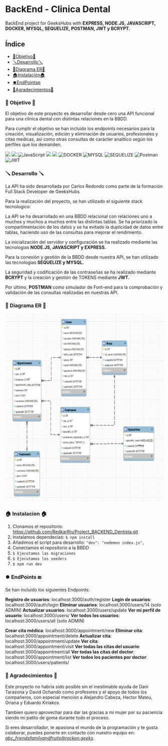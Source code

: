 # BackEnd - Clinica Dental
BackEnd project for GeeksHubs with **EXPRESS, NODE.JS, JAVASCRIPT, DOCKER, MYSQL, SEQUELIZE, POSTMAN, JWT y BCRYPT.**


## Índice

- [🎯Objetivo🎯](#objetivo)
- [🪛Desarrollo🪛](#desarrollo)
- [📍Diagrama ER📍](#diagrama-er)
- [🏠Instalación🏠](#instalacion)
- [⏺️EndPoints🔚](#endpoints)
- [👏Agradecimientos👏](#agradecimientos)


### 🎯 Objetivo 🎯

El objetivo de este proyecto es desarrollar desde cero una API funcional para una clinica dental con distintas relaciones en la BBDD. 

Para cumplir el objetivo se han incluido los endpoints necesarios para la creación, visualización, edición y eliminación de usuarios, profesionales y citas medicas, así como otras consultas de carácter analítico según los perfiles que los demanden.



<img src="https://camo.githubusercontent.com/8286a45a106e1a3c07489f83a38159981d888518a740b59c807ffc1b7b1e2f7b/68747470733a2f2f696d672e736869656c64732e696f2f62616467652f657870726573732e6a732d2532333430346435392e7376673f7374796c653d666f722d7468652d6261646765266c6f676f3d65787072657373266c6f676f436f6c6f723d253233363144414642" data-canonical-src="https://img.shields.io/badge/express.js-%23404d59.svg?style=for-the-badge&amp;logo=express&amp;logoColor=%2361DAFB" style="max-width: 100%;"> <img src="https://camo.githubusercontent.com/a101467fe68ef07bba498b3e4a62a62e861ef0fe93302a1076b01ae7893af544/68747470733a2f2f696d672e736869656c64732e696f2f62616467652f6e6f64652e6a732d3032364530303f7374796c653d666f722d7468652d6261646765266c6f676f3d6e6f64652e6a73266c6f676f436f6c6f723d7768697465" data-canonical-src="https://img.shields.io/badge/node.js-026E00?style=for-the-badge&amp;logo=node.js&amp;logoColor=white" style="max-width: 100%;"> <img src="https://camo.githubusercontent.com/aeddc848275a1ffce386dc81c04541654ca07b2c43bbb8ad251085c962672aea/68747470733a2f2f696d672e736869656c64732e696f2f62616467652f6a6176617363726970742d2532333332333333302e7376673f7374796c653d666f722d7468652d6261646765266c6f676f3d6a617661736372697074266c6f676f436f6c6f723d253233463744463145" alt="JavaScript" data-canonical-src="https://img.shields.io/badge/javascript-%23323330.svg?style=for-the-badge&amp;logo=javascript&amp;logoColor=%23F7DF1E" style="max-width: 100%;"> <img src="https://user-images.githubusercontent.com/121863208/227808612-8d3f0fee-99d9-45d8-8274-6584c9ac0b38.svg" style="max-width: 100%;"> <img src="https://user-images.githubusercontent.com/121863208/227808620-cd6e5d5c-dd63-4a9d-b19d-0983807cae95.svg" style="max-width: 100%;"> <img src="https://camo.githubusercontent.com/b184cf7adbab9f5464e80c0f5dd32c85393f6248499a57d743e619f4214391c4/68747470733a2f2f696d672e736869656c64732e696f2f62616467652f646f636b65722d3234393645443f7374796c653d666f722d7468652d6261646765266c6f676f3d646f636b6572266c6f676f436f6c6f723d7768697465" alt="DOCKER" data-canonical-src="https://img.shields.io/badge/docker-2496ED?style=for-the-badge&amp;logo=docker&amp;logoColor=white" style="max-width: 100%;"> <img src="https://camo.githubusercontent.com/902ef9f04d190cba77c41b8dc217260698573f992a2d46bf37e75161912caadd/68747470733a2f2f696d672e736869656c64732e696f2f62616467652f6d7973716c2d3345364539333f7374796c653d666f722d7468652d6261646765266c6f676f3d6d7973716c266c6f676f436f6c6f723d7768697465" alt="MYSQL" data-canonical-src="https://img.shields.io/badge/mysql-3E6E93?style=for-the-badge&amp;logo=mysql&amp;logoColor=white" style="max-width: 100%;"> <img src="https://camo.githubusercontent.com/c0303b8bf28065067be013ecbfa1447392b6d328a38362de9beb6d14f810544f/68747470733a2f2f696d672e736869656c64732e696f2f62616467652f73657175656c697a652d3343373643333f7374796c653d666f722d7468652d6261646765266c6f676f3d73657175656c697a65266c6f676f436f6c6f723d7768697465" alt="SEQUELIZE" data-canonical-src="https://img.shields.io/badge/sequelize-3C76C3?style=for-the-badge&amp;logo=sequelize&amp;logoColor=white" style="max-width: 100%;"> <img src="https://camo.githubusercontent.com/3f0e26b0951bab845a1bb9a7198ecca0da272e462921b6edd85879f3673b6927/68747470733a2f2f696d672e736869656c64732e696f2f62616467652f506f73746d616e2d4646364333373f7374796c653d666f722d7468652d6261646765266c6f676f3d706f73746d616e266c6f676f436f6c6f723d7768697465" alt="Postman" data-canonical-src="https://img.shields.io/badge/Postman-FF6C37?style=for-the-badge&amp;logo=postman&amp;logoColor=white" style="max-width: 100%;"> <img src="https://camo.githubusercontent.com/4590c0af4aeb1b75233885f86e80c1da8cb2afd401173a40e41370f5cad5db20/68747470733a2f2f696d672e736869656c64732e696f2f62616467652f4a57542d626c61636b3f7374796c653d666f722d7468652d6261646765266c6f676f3d4a534f4e253230776562253230746f6b656e73" alt="JWT" data-canonical-src="https://img.shields.io/badge/JWT-black?style=for-the-badge&amp;logo=JSON%20web%20tokens" style="max-width: 100%;">

### 🪛 Desarrollo 🪛

La API ha sido desarrollada por Carlos Redondo como parte de la formación Full Stack Developer de GeeksHubs. 

Para la realización del proyecto, se han utilizado el siguiente stack tecnologico:

La API se ha desarrollado en una BBDD relacional con relaciones uno a muchos y muchos a muchos entre las distintas tablas. Se ha priorizado la compartimentación de los datos y se ha evitado la duplicidad de datos entre tablas, haciendo uso de las consultas para mejorar el rendimiento. 

La inicialización del servidor y configuración se ha realizado mediante las tecnologias **NODE.JS, JAVASCRIPT y EXPRESS.**

Para la conexión y gestión de la BBDD desde nuestra API, se han utilizado las tecnologias **SEQUELIZE y MYSQL.**

La seguridad y codificación de las contraseñas se ha realizado mediante **BCRYPT** y la creación y gestión de TOKENS mediante **JWT.**

Por último, **POSTMAN** como simulador de Font-end para la comprobación y validación de las consultas realizadas en nuestras API.


### 📍 Diagrama ER 📍

<p align="center">
<img src="https://raw.githubusercontent.com/RedkarRiv/ClinicaDental_BackEnd_CRS/develop/img/diagramaER.png"  width="600" height="600"></p>

### 🏠 Instalacion 🏠
1. Clonamos el repositorio: https://github.com/RedkarRiv/Project_BACKEND_Dentista.git
2. Instalamos dependecias: ` $ npm install `
3. Añadimos el script para desarrollo: `"dev": "nodemon index.js",`
4. Conectamos el repositorio a la BBDD 
5. ``` $ Ejecutamos las migraciones ``` 
6. ``` $ Ejecutamos los seeders ``` 
7. ``` $ npm run dev ```


### ⏺️ EndPoints 🔚

Se han incluido los siguientes Endpoints:

**Registro de usuarios**: localhost:3000/auth/register
**Login de usuarios**: localhost:3000/auth/login
**Eliminar usuarios**: localhost:3000/users/14 (solo ADMIN)
**Actualizar usuarios**: localhost:3000/users/update
**Ver mi perfil de usuario**: localhost:3000/users/
**Ver todos los usuarios**: localhost:3000/users/all (solo ADMIN)

**Crear cita médica**: localhost:3000/appointment/new
**Eliminar cita**: localhost:3000/appointment/delete
**Actualizar cita**: localhost:3000/appointment/update
**Ver cita**: localhost:3000/appointment/visit
**Ver todas las citas del usuario**: localhost:3000/appointment/all
**Ver todas las citas del doctor**: localhost:3000/appointment/list
**Ver todos los pacientes por doctor**: localhost:3000/users/patients/


### 👏 Agradecimientos 👏

Este proyecto no habría sido posible sin el inestimable ayuda de Dani Tarazona y David Ochando como profesores y el apoyo de todos los compañeros, con especial mención a Alejandro Cabeza, Hector Mateu, Oriana y Eduardo Kiriakos.

Tambien quiero aprovechar para dar las gracias a mi mujer por su paciencia siendo mi patito de goma durante todo el proceso.

Si eres desarrollador, te apasiona el mundo de la programación y te gusta colaborar, puedes ponerte en contacto con nuestro equipo en: *gbc_friendsfamilyandfruits@rockon.geeks*.
